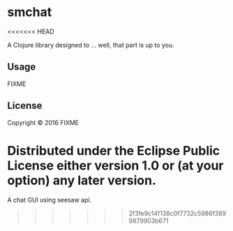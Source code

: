 # smchat
<<<<<<< HEAD

A Clojure library designed to ... well, that part is up to you.

## Usage

FIXME

## License

Copyright © 2016 FIXME

Distributed under the Eclipse Public License either version 1.0 or (at
your option) any later version.
=======
A chat GUI using seesaw api.
>>>>>>> 2f3fe9c14f138c0f7732c5986f3899879903b671
